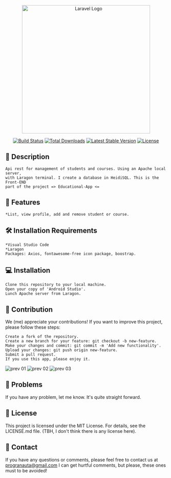 <p align="center"><a href="https://laravel.com" target="_blank"><img src="https://raw.githubusercontent.com/laravel/art/master/logo-lockup/5%20SVG/2%20CMYK/1%20Full%20Color/laravel-logolockup-cmyk-red.svg" width="400" alt="Laravel Logo"></a></p>

<p align="center">
<a href="https://github.com/laravel/framework/actions"><img src="https://github.com/laravel/framework/workflows/tests/badge.svg" alt="Build Status"></a>
<a href="https://packagist.org/packages/laravel/framework"><img src="https://img.shields.io/packagist/dt/laravel/framework" alt="Total Downloads"></a>
<a href="https://packagist.org/packages/laravel/framework"><img src="https://img.shields.io/packagist/v/laravel/framework" alt="Latest Stable Version"></a>
<a href="https://packagist.org/packages/laravel/framework"><img src="https://img.shields.io/packagist/l/laravel/framework" alt="License"></a>
</p>

## 📝 Description
    Api rest for management of students and courses. Using an Apache local server, 
    with Laragon terminal. I create a database in HeidiSQL. This is the Front-END 
    part of the project => Educational-App <=

## 🌟 Features
    *List, view profile, add and remove student or course.

## 🛠 Installation Requirements
    *Visual Studio Code
    *Laragon
    Packages: Axios, fontawesome-free icon package, boostrap.

## 💻 Installation
    Clone this repository to your local machine.
    Open your copy of 'Android Studio'.
    Lunch Apache server from Laragon.

## 🤝 Contribution
We (me) appreciate your contributions! If you want to improve this project, please follow these steps:

    Create a fork of the repository.
    Create a new branch for your feature: git checkout -b new-feature.
    Make your changes and commit: git commit -m 'Add new functionality'.
    Upload your changes: git push origin new-feature.
    Submit a pull request.
    If you use this app, please enjoy it.
![prev 01](https://github.com/user-attachments/assets/9df0ae41-b8eb-4380-b6e3-417096de26fa)
![prev 02](https://github.com/user-attachments/assets/454459b8-2fe8-420c-a969-79216d34e3e3)
![prev 03](https://github.com/user-attachments/assets/a5ba5d63-fbe0-4bfe-9ab3-6e2b1e7f5966)

## 🐛 Problems
If you have any problem, let me know. It's quite straight forward.

## 📄 License
This project is licensed under the MIT License. For details, see the LICENSE.md file. (TBH, I don't think there is any license here).

## 📧 Contact
If you have any questions or comments, please feel free to contact us at progranauta@gmail.com I can get hurtful comments, but please, these ones must to be avoided!

